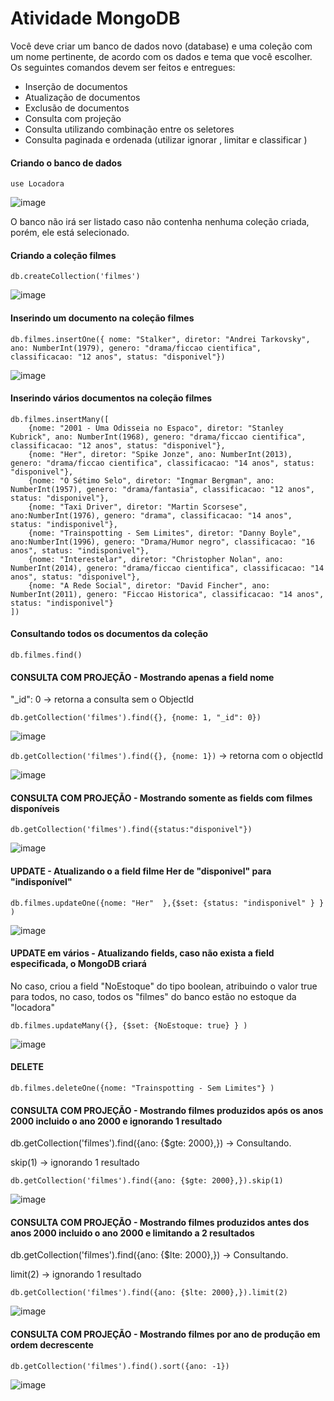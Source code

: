 # Atividade MongoDB
Você deve criar um banco de dados novo (database) e uma coleção com um nome pertinente, de acordo com os dados e tema que você escolher. Os seguintes comandos devem ser feitos e entregues:
- Inserção de documentos
- Atualização de documentos
- Exclusão de documentos
- Consulta com projeção
- Consulta utilizando combinação entre os seletores
- Consulta paginada e ordenada (utilizar ignorar , limitar e classificar )

#### Criando o banco de dados

```use Locadora```

![image](https://github.com)

O banco não irá ser listado caso não contenha nenhuma coleção criada, porém, ele está selecionado.

#### Criando a coleção filmes

```db.createCollection('filmes')```

![image](https://github.com)

#### Inserindo um documento na coleção filmes

```
db.filmes.insertOne({ nome: "Stalker", diretor: "Andrei Tarkovsky", ano: NumberInt(1979), genero: "drama/ficcao cientifica", classificacao: "12 anos", status: "disponivel"})
```

![image](https://github.com)

#### Inserindo vários documentos na coleção filmes

```
db.filmes.insertMany([
	{nome: "2001 - Uma Odisseia no Espaco", diretor: "Stanley Kubrick", ano: NumberInt(1968), genero: "drama/ficcao cientifica", classificacao: "12 anos", status: "disponivel"},
	{nome: "Her", diretor: "Spike Jonze", ano: NumberInt(2013), genero: "drama/ficcao cientifica", classificacao: "14 anos", status: "disponivel"},
	{nome: "O Sétimo Selo", diretor: "Ingmar Bergman", ano: NumberInt(1957), genero: "drama/fantasia", classificacao: "12 anos", status: "disponivel"},
	{nome: "Taxi Driver", diretor: "Martin Scorsese", ano:NumberInt(1976), genero: "drama", classificacao: "14 anos", status: "indisponivel"},
	{nome: "Trainspotting - Sem Limites", diretor: "Danny Boyle", ano:NumberInt(1996), genero: "Drama/Humor negro", classificacao: "16 anos", status: "indisponivel"},
	{nome: "Interestelar", diretor: "Christopher Nolan", ano: NumberInt(2014), genero: "drama/ficcao cientifica", classificacao: "14 anos", status: "disponivel"},
	{nome: "A Rede Social", diretor: "David Fincher", ano: NumberInt(2011), genero: "Ficcao Historica", classificacao: "14 anos", status: "indisponivel"}
])
```
#### Consultando todos os documentos da coleção
```db.filmes.find()```

#### CONSULTA COM PROJEÇÃO - Mostrando apenas a field nome
"_id": 0 -> retorna a consulta sem o Objectld

```db.getCollection('filmes').find({}, {nome: 1, "_id": 0})```


![image](https://github.com)

``` db.getCollection('filmes').find({}, {nome: 1}) ``` -> retorna com o objectld

![image](https://github.com)

#### CONSULTA COM PROJEÇÃO - Mostrando somente as fields com filmes disponíveis

``` db.getCollection('filmes').find({status:"disponivel"}) ```

![image](https://github.com)

#### UPDATE - Atualizando o a field filme Her de "disponivel" para "indisponível"

``` db.filmes.updateOne({nome: "Her"  },{$set: {status: "indisponivel" } } ) ```

![image](https://github.com)

#### UPDATE em vários - Atualizando fields, caso não exista a field especificada, o MongoDB criará 
No caso, criou a field "NoEstoque" do tipo boolean, atribuindo o valor true para todos, no caso, todos os "filmes" do banco estão no estoque da "locadora"

```db.filmes.updateMany({}, {$set: {NoEstoque: true} } )```

![image](https://github.com)

#### DELETE
```db.filmes.deleteOne({nome: "Trainspotting - Sem Limites"} )```

#### CONSULTA COM PROJEÇÃO - Mostrando filmes produzidos após os anos 2000 incluido o ano 2000 e ignorando 1 resultado
db.getCollection('filmes').find({ano: {$gte: 2000},}) -> Consultando. 

skip(1) -> ignorando 1 resultado

```db.getCollection('filmes').find({ano: {$gte: 2000},}).skip(1)```

![image](https://github.com)

#### CONSULTA COM PROJEÇÃO - Mostrando filmes produzidos antes dos anos 2000 incluido o ano 2000 e limitando a 2 resultados
db.getCollection('filmes').find({ano: {$lte: 2000},}) -> Consultando.

limit(2) -> ignorando 1 resultado

```db.getCollection('filmes').find({ano: {$lte: 2000},}).limit(2)```

![image](https://github.com)

#### CONSULTA COM PROJEÇÃO - Mostrando filmes por ano de produção em ordem decrescente

```db.getCollection('filmes').find().sort({ano: -1})```

![image](https://github.com)

